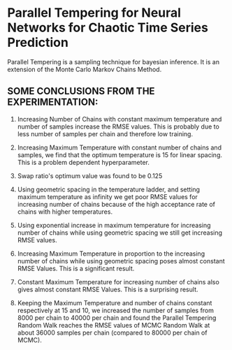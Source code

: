 # Parallel Tempering for Neural Networks for Chaotic Time Series Prediction

Parallel Tempering is a sampling technique for bayesian inference. It is an extension of the Monte Carlo Markov Chains Method.

## SOME CONCLUSIONS FROM THE EXPERIMENTATION:

 1. Increasing Number of Chains with constant maximum temperature and number of samples increase the RMSE values. This is probably due to less number of samples per chain and therefore low training.

 2. Increasing Maximum Temperature with constant number of chains and samples, we find that the optimum temperature is 15 for linear spacing. This is a problem dependent hyperparameter.

 3. Swap ratio's optimum value was found to be 0.125

 4. Using geometric spacing in the temperature ladder, and setting maximum temperature as infinity we get poor RMSE values for increasing number of chains because of the high acceptance rate of chains with higher temperatures.

 5. Using exponential increase in maximum temperature for increasing number of chains while using geometric spacing we still get increasing RMSE values. 

 6. Increasing Maximum Temperature in proportion to the increasing number of chains while using geometric spacing poses almost constant RMSE Values. This is a significant result.

 7. Constant Maximum Temperature for increasing number of chains also gives almost constant RMSE Values. This is a surprising result.

 8. Keeping the Maximum Temperature and number of chains constant respectively at 15 and 10, we increased the number of samples from 8000 per chain to 40000 per chain and found the Parallel Tempering Random Walk reaches the RMSE values of MCMC Random Walk at about 36000 samples per chain (compared to 80000 per chain of MCMC).